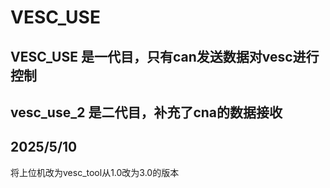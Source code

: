 # VESC_USE
## VESC_USE 是一代目，只有can发送数据对vesc进行控制

## vesc_use_2 是二代目，补充了cna的数据接收

## 2025/5/10

将上位机改为vesc_tool从1.0改为3.0的版本
